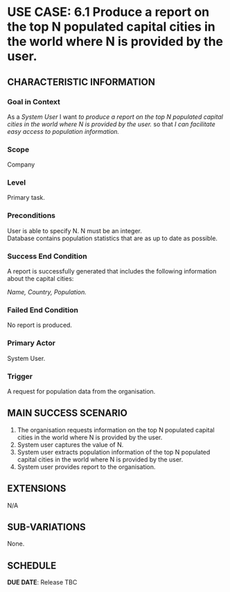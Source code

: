# USE CASE: 6.1 Produce a report on the top N populated capital cities in the world where N is provided by the user.

## CHARACTERISTIC INFORMATION

### Goal in Context

As a *System User* I want *to produce a report on the top N populated capital cities in the world where N is provided by the user.* so that *I can facilitate easy access to population information.*

### Scope

Company

### Level

Primary task.

### Preconditions

User is able to specify N.  N must be an integer.  
Database contains population statistics that are as up to date as possible.

### Success End Condition

A report is successfully generated that includes the following information about the capital cities:

*Name,*
*Country,*
*Population.*


### Failed End Condition

No report is produced.

### Primary Actor

System User.

### Trigger

A request for population data from the organisation.

## MAIN SUCCESS SCENARIO

1. The organisation requests information on the top N populated capital cities in the world where N is provided by the user.   
2. System user captures the value of N.
3. System user extracts population information of the top N populated capital cities in the world where N is provided by the user.
4. System user provides report to the organisation.

## EXTENSIONS

N/A

## SUB-VARIATIONS

None. 

## SCHEDULE

**DUE DATE**: Release TBC